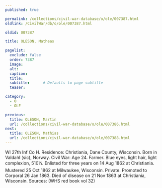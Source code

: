```yaml
---
published: true

permalink: /collections/civil-war-database/o/ole/007387.html
oldlink: /CivilWar/db/o/ole/007387.html

oldid: 007387

title: OLESON, Matheas

pagelist:
  exclude: false
  order: 7387
  image: 
  alt:
  caption:
  title:
  subtitle:      # Defaults to page subtitle
  teaser:

category: 
  - O 
  - OLE

previous:
  title: OLESON, Martin
  url: /collections/civil-war-database/o/ole/007386.html  
next:
  title: OLESON, Mathias
  url: /collections/civil-war-database/o/ole/007388.html   
---
```

WI 27th Inf Co H. Residence: Christiania, Dane County, Wisconsin. Born in Valdahl (sic), Norway. Civil War: Age 24. Farmer. Blue eyes, light hair, light complexion, 5&#146;10&frac12;&#148;. Enlisted for three years on 14 Aug 1862 at Christiania. Mustered 25 Oct 1862 at Milwaukee, Wisconsin. Private. Promoted to Corporal 26 Jan 1863. Died of disease on 21 Nov 1863 at Christiania, Wisconsin. Sources: (WHS red book vol 32)